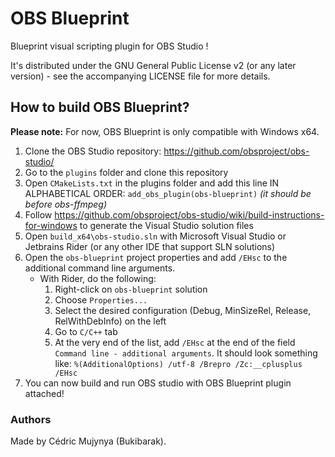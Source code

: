 # OBS Blueprint
Blueprint visual scripting plugin for OBS Studio !

It's distributed under the GNU General Public License v2 (or any later version) - see the accompanying LICENSE file for more details.

## How to build OBS Blueprint?

**Please note:** For now, OBS Blueprint is only compatible with Windows x64.

1. Clone the OBS Studio repository: https://github.com/obsproject/obs-studio/ 
2. Go to the `plugins` folder and clone this repository
3. Open `CMakeLists.txt` in the plugins folder and add this line IN ALPHABETICAL ORDER: `add_obs_plugin(obs-blueprint)` *(it should be before obs-ffmpeg)*
4. Follow https://github.com/obsproject/obs-studio/wiki/build-instructions-for-windows to generate the Visual Studio solution files
5. Open `build_x64\obs-studio.sln` with Microsoft Visual Studio or Jetbrains Rider (or any other IDE that support SLN solutions)
6. Open the `obs-blueprint` project properties and add `/EHsc` to the additional command line arguments.
    * With Rider, do the following:
        1. Right-click on `obs-blueprint` solution
        2. Choose `Properties...`
        3. Select the desired configuration (Debug, MinSizeRel, Release, RelWithDebInfo) on the left
        4. Go to `C/C++` tab
        5. At the very end of the list, add `/EHsc` at the end of the field `Command line - additional arguments`. It should look something like: `%(AdditionalOptions) /utf-8 /Brepro /Zc:__cplusplus /EHsc`
7. You can now build and run OBS studio with OBS Blueprint plugin attached!

### Authors

Made by Cédric Mujynya (Bukibarak).